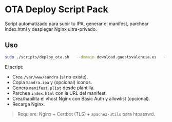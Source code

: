 # OTA Deploy Script Pack

Script automatizado para subir tu IPA, generar el manifest, parchear index.html y desplegar Nginx ultra-privado.

## Uso
```bash
sudo ./scripts/deploy_ota.sh   --domain download.guestsvalencia.es   --ipa /ruta/Sandra.ipa   --bundle es.guestsvalencia.sandra   --version 1.0.0   --title "Sandra"   --basic-auth-user admin   --basic-auth-pass "contraseña-super-segura"   --icons /ruta/a/icons   --allow-ip 203.0.113.15   --allow-ip 198.51.100.27
```

El script:
- Crea `/var/www/sandra` (si no existe).
- Copia `Sandra.ipa` y (opcional) iconos.
- Genera `manifest.plist` desde plantilla.
- Parchea `index.html` con la URL del manifest.
- Crea/habilita el vhost Nginx con Basic Auth y allowlist (opcional).
- Recarga Nginx.

> Requiere: Nginx + Certbot (TLS) + `apache2-utils` para htpasswd.

